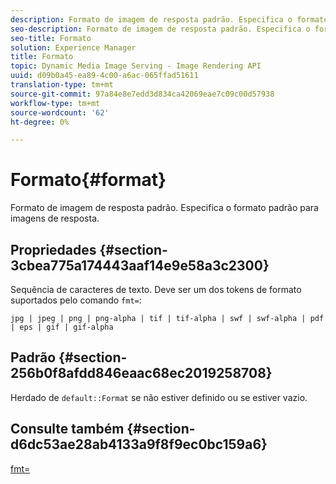 ```yaml
---
description: Formato de imagem de resposta padrão. Especifica o formato padrão para imagens de resposta.
seo-description: Formato de imagem de resposta padrão. Especifica o formato padrão para imagens de resposta.
seo-title: Formato
solution: Experience Manager
title: Formato
topic: Dynamic Media Image Serving - Image Rendering API
uuid: d09b0a45-ea89-4c00-a6ac-065ffad51611
translation-type: tm+mt
source-git-commit: 97a84e8e7edd3d834ca42069eae7c09c00d57938
workflow-type: tm+mt
source-wordcount: '62'
ht-degree: 0%

---
```



# Formato{#format}

Formato de imagem de resposta padrão. Especifica o formato padrão para imagens de resposta.

## Propriedades {#section-3cbea775a174443aaf14e9e58a3c2300}

Sequência de caracteres de texto. Deve ser um dos tokens de formato suportados pelo comando `fmt=`:

`jpg | jpeg | png | png-alpha | tif | tif-alpha | swf | swf-alpha | pdf | eps | gif | gif-alpha`

## Padrão {#section-256b0f8afdd846eaac68ec2019258708}

Herdado de `default::Format` se não estiver definido ou se estiver vazio.

## Consulte também {#section-d6dc53ae28ab4133a9f8f9ec0bc159a6}

[fmt=](../../../../../ir-api/http-protocol/image-rendering-api-ref/c-ir-http-protocol-ref/c-ir-http-protocol-command-reference/r-ir-fmt.md#reference-4c743f67d56b47c5b774fcc900ff758c)
